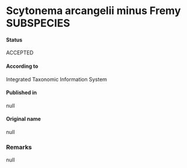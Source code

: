 # Scytonema arcangelii minus Fremy SUBSPECIES

#### Status
ACCEPTED

#### According to
Integrated Taxonomic Information System

#### Published in
null

#### Original name
null

### Remarks
null